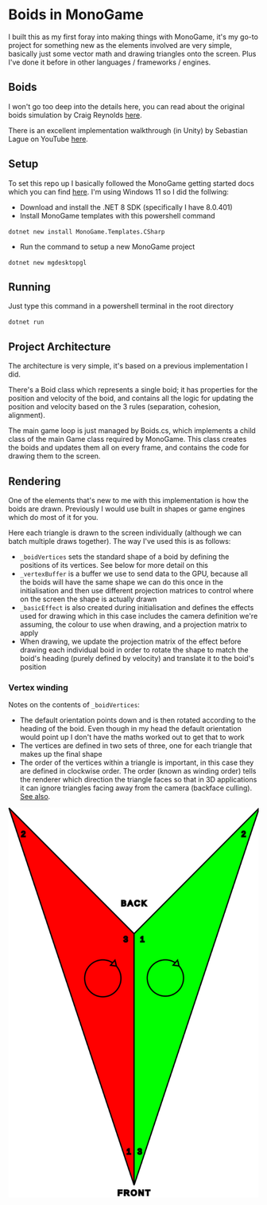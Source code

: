 # Boids in MonoGame

I built this as my first foray into making things with MonoGame, it's my go-to
project for something new as the elements involved are very simple, basically
just some vector math and drawing triangles onto the screen. Plus I've done it
before in other languages / frameworks / engines.

## Boids

I won't go too deep into the details here, you can read about the original boids
simulation by Craig Reynolds [here](https://cs.stanford.edu/people/eroberts/courses/soco/projects/2008-09/modeling-natural-systems/boids.html).

There is an excellent implementation walkthrough (in Unity) by Sebastian Lague
on YouTube [here](https://www.youtube.com/watch?v=bqtqltqcQhw).

## Setup

To set this repo up I basically followed the MonoGame getting started docs which
you can find [here](https://docs.monogame.net/articles/getting_started/index.html). I'm using Windows 11 so I did the follwing:

- Download and install the .NET 8 SDK (specifically I have 8.0.401)
- Install MonoGame templates with this powershell command

`dotnet new install MonoGame.Templates.CSharp`

- Run the command to setup a new MonoGame project

`dotnet new mgdesktopgl`

## Running

Just type this command in a powershell terminal in the root directory

`dotnet run`

## Project Architecture

The architecture is very simple, it's based on a previous implementation I did.

There's a Boid class which represents a single boid; it has properties for the
position and velocity of the boid, and contains all the logic for updating the
position and velocity based on the 3 rules (separation, cohesion, alignment).

The main game loop is just managed by Boids.cs, which implements a child class
of the main Game class required by MonoGame. This class creates the boids and
updates them all on every frame, and contains the code for drawing them to the
screen.

## Rendering

One of the elements that's new to me with this implementation is how the boids
are drawn. Previously I would use built in shapes or game engines which do most
of it for you.

Here each triangle is drawn to the screen individually (although we can batch
multiple draws together). The way I've used this is as follows:

- `_boidVertices` sets the standard shape of a boid by defining the positions of
  its vertices. See below for more detail on this
- `_vertexBuffer` is a buffer we use to send data to the GPU, because all the
  boids will have the same shape we can do this once in the initialisation and
  then use different projection matrices to control where on the screen the
  shape is actually drawn
- `_basicEffect` is also created during initialisation and defines the effects
  used for drawing which in this case includes the camera definition we're
  assuming, the colour to use when drawing, and a projection matrix to apply
- When drawing, we update the projection matrix of the effect before drawing
  each individual boid in order to rotate the shape to match the boid's heading
  (purely defined by velocity) and translate it to the boid's position

### Vertex winding

Notes on the contents of `_boidVertices`:

- The default orientation points down and is then rotated according to the
  heading of the boid. Even though in my head the default orientation would
  point up I don't have the maths worked out to get that to work
- The vertices are defined in two sets of three, one for each triangle that
  makes up the final shape
- The order of the vertices within a triangle is important, in this case they
  are defined in clockwise order. The order (known as winding order) tells the
  renderer which direction the triangle faces so that in 3D applications it can
  ignore triangles facing away from the camera (backface culling).
  [See also](https://www.khronos.org/opengl/wiki/Face_Culling).

![Boid Triangles](boid_tri_winding.svg)
